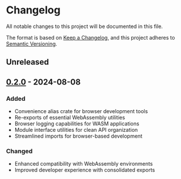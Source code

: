 # Changelog

All notable changes to this project will be documented in this file.

The format is based on [Keep a Changelog](https://keepachangelog.com/en/1.0.0/),
and this project adheres to [Semantic Versioning](https://semver.org/spec/v2.0.0.html).

## Unreleased

## [0.2.0] - 2024-08-08

### Added
- Convenience alias crate for browser development tools
- Re-exports of essential WebAssembly utilities
- Browser logging capabilities for WASM applications
- Module interface utilities for clean API organization
- Streamlined imports for browser-based development

### Changed
- Enhanced compatibility with WebAssembly environments
- Improved developer experience with consolidated exports

[0.2.0]: https://github.com/Wandalen/cgtools/releases/tag/browser_tools-v0.2.0